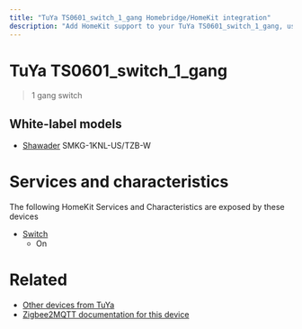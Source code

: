 ```yaml
---
title: "TuYa TS0601_switch_1_gang Homebridge/HomeKit integration"
description: "Add HomeKit support to your TuYa TS0601_switch_1_gang, using Homebridge, Zigbee2MQTT and homebridge-z2m."
---
```

<!---
This file has been GENERATED using src/docgen/docgen.ts
DO NOT EDIT THIS FILE MANUALLY!
-->
# TuYa TS0601_switch_1_gang
> 1 gang switch


## White-label models
* [Shawader](../index.md#shawader) SMKG-1KNL-US/TZB-W

# Services and characteristics
The following HomeKit Services and Characteristics are exposed by
these devices

* [Switch](../../switch.md)
  * On


# Related
* [Other devices from TuYa](../index.md#tuya)
* [Zigbee2MQTT documentation for this device](https://www.zigbee2mqtt.io/devices/TS0601_switch_1_gang.html)